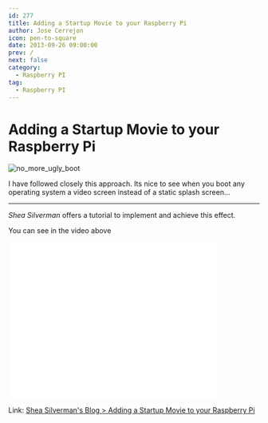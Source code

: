 ```yaml
---
id: 277
title: Adding a Startup Movie to your Raspberry Pi
author: Jose Cerrejon
icon: pen-to-square
date: 2013-09-26 09:00:00
prev: /
next: false
category:
  - Raspberry PI
tag:
  - Raspberry PI
---
```


# Adding a Startup Movie to your Raspberry Pi

![no_more_ugly_boot](/images/no_more_ugly_boot.jpg)

I have followed closely this approach. Its nice to see when you boot any operating system a video screen instead of a static splash screen...

- - -
*Shea Silverman* offers a tutorial to implement and achieve this effect.

You can see in the video above

<iframe width="420" height="315" src="//www.youtube.com/embed/NSyejmdZEh8" frameborder="0" allowfullscreen></iframe>

Link: [Shea Silverman's Blog > Adding a Startup Movie to your Raspberry Pi](http://blog.sheasilverman.com/2013/09/adding-a-startup-movie-to-your-raspberry-pi/)